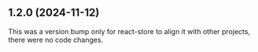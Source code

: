 ## 1.2.0 (2024-11-12)

This was a version bump only for react-store to align it with other projects, there were no code changes.